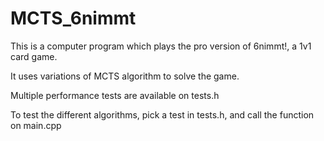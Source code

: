 # MCTS_6nimmt

This is a computer program which plays the pro version of 6nimmt!, a 1v1 card game.

It uses variations of MCTS algorithm to solve the game.

Multiple performance tests are available on tests.h

To test the different algorithms, pick a test in tests.h, and call the function on main.cpp
